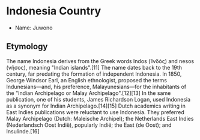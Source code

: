 # Indonesia Country

- Name: Juwono

## Etymology

The name Indonesia derives from the Greek words Indos (Ἰνδός) and nesos (νῆσος), meaning "Indian islands".[11] The name dates back to the 19th century, far predating the formation of independent Indonesia. In 1850, George Windsor Earl, an English ethnologist, proposed the terms Indunesians—and, his preference, Malayunesians—for the inhabitants of the "Indian Archipelago or Malay Archipelago".[12][13] In the same publication, one of his students, James Richardson Logan, used Indonesia as a synonym for Indian Archipelago.[14][15] Dutch academics writing in East Indies publications were reluctant to use Indonesia. They preferred Malay Archipelago (Dutch: Maleische Archipel); the Netherlands East Indies (Nederlandsch Oost Indië), popularly Indië; the East (de Oost); and Insulinde.[16]
